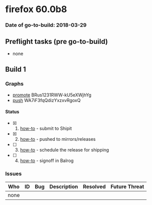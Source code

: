 # firefox 60.0b8

### Date of go-to-build: 2018-03-29

## Preflight tasks (pre go-to-build)
- none

## Build 1  

### Graphs
* [promote](https://tools.taskcluster.net/push-inspector/#/BRus1231RWW-kU5eXWjhYg) BRus1231RWW-kU5eXWjhYg
* [push](https://tools.taskcluster.net/push-inspector/#/WA7iF3fqQdizYxzxvRgoxQ) WA7iF3fqQdizYxzxvRgoxQ


#### Status
- [x] 1.  [how-to](https://wiki.mozilla.org/Release:Release_Automation_on_Mercurial:Starting_a_Release#Submit_to_Ship_It)  - submit to Shipit
- [x] 2.  [how-to](https://github.com/mozilla-releng/releasewarrior-2.0/blob/master/docs/release-promotion/desktop/howto.md#push-artifacts-to-releases-directory)  - pushed to mirrors/releases
- [ ] 3.  [how-to](https://github.com/mozilla-releng/releasewarrior-2.0/blob/master/docs/release-promotion/desktop/howto.md#ship-the-release)  - schedule the release for shipping
- [ ] 4.  [how-to](https://github.com/mozilla-releng/releasewarrior-2.0/blob/master/docs/release-promotion/desktop/howto.md#obtain-sign-offs-for-changes)  - signoff in Balrog

### Issues
| Who                 | ID               | Bug                                                                 | Description                | Resolved                | Future Threat                |
| ------------------- | ---------------- | ------------------------------------------------------------------- | -------------------------- | ----------------------- | ---------------------------- |
| none | | | | | |

